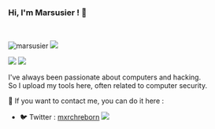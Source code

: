 ### Hi, I'm Marsusier ! 👋

<br>
<p> <img src="https://komarev.com/ghpvc/?username=marsusier&label=Profile%20views&color=lime&style=flat" alt="marsusier" /> <img src="https://shields.io/endpoint?url=https://wakapi.dev/api/compat/shields/v1/marsusier/interval:30_days&color=lime&label=Coding%20stats%20(last 30 days)" /> </p>

<img src="https://github-readme-stats.vercel.app/api?username=marsusier&show_icons=true&hide_border=true&theme=radical" />
<img src="https://github-readme-stats.vercel.app/api/wakatime?username=marsusier&api_domain=wakapi.dev&range=30_days&hide_border=true&theme=radical&custom_title=Coding%20stats%20(last%2030%20days)&layout=compact" />

I've always been passionate about computers and hacking.\
So I upload my tools here, often related to computer security.

📧 If you want to contact me, you can do it here :
- 🐦 Twitter : [mxrchreborn](https://twitter.com/mxrchreborn)
![](https://hit.yhype.me/github/profile?user_id=17338428)
